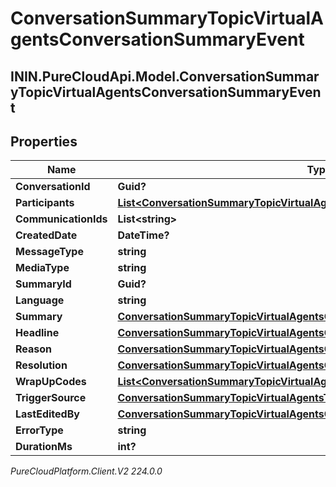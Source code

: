 # ConversationSummaryTopicVirtualAgentsConversationSummaryEvent

## ININ.PureCloudApi.Model.ConversationSummaryTopicVirtualAgentsConversationSummaryEvent

## Properties

|Name | Type | Description | Notes|
|------------ | ------------- | ------------- | -------------|
| **ConversationId** | **Guid?** |  | [optional] |
| **Participants** | [**List&lt;ConversationSummaryTopicVirtualAgentsConversationSummaryParticipant&gt;**](ConversationSummaryTopicVirtualAgentsConversationSummaryParticipant) |  | [optional] |
| **CommunicationIds** | **List&lt;string&gt;** |  | [optional] |
| **CreatedDate** | **DateTime?** |  | [optional] |
| **MessageType** | **string** |  | [optional] |
| **MediaType** | **string** |  | [optional] |
| **SummaryId** | **Guid?** |  | [optional] |
| **Language** | **string** |  | [optional] |
| **Summary** | [**ConversationSummaryTopicVirtualAgentsConversationSummary**](ConversationSummaryTopicVirtualAgentsConversationSummary) |  | [optional] |
| **Headline** | [**ConversationSummaryTopicVirtualAgentsConversationHeadline**](ConversationSummaryTopicVirtualAgentsConversationHeadline) |  | [optional] |
| **Reason** | [**ConversationSummaryTopicVirtualAgentsConversationReason**](ConversationSummaryTopicVirtualAgentsConversationReason) |  | [optional] |
| **Resolution** | [**ConversationSummaryTopicVirtualAgentsConversationResolution**](ConversationSummaryTopicVirtualAgentsConversationResolution) |  | [optional] |
| **WrapUpCodes** | [**List&lt;ConversationSummaryTopicVirtualAgentsConversationWrapUpCode&gt;**](ConversationSummaryTopicVirtualAgentsConversationWrapUpCode) |  | [optional] |
| **TriggerSource** | [**ConversationSummaryTopicVirtualAgentsTriggerSource**](ConversationSummaryTopicVirtualAgentsTriggerSource) |  | [optional] |
| **LastEditedBy** | [**ConversationSummaryTopicVirtualAgentsConversationSummaryParticipant**](ConversationSummaryTopicVirtualAgentsConversationSummaryParticipant) |  | [optional] |
| **ErrorType** | **string** |  | [optional] |
| **DurationMs** | **int?** |  | [optional] |



_PureCloudPlatform.Client.V2 224.0.0_
